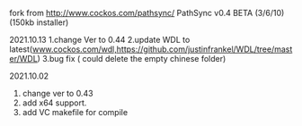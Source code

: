 fork from http://www.cockos.com/pathsync/  PathSync v0.4 BETA (3/6/10) (150kb installer)

2021.10.13
1.change Ver to 0.44
2.update WDL to latest(www.cockos.com/wdl,https://github.com/justinfrankel/WDL/tree/master/WDL)
3.bug fix ( could delete the empty chinese folder)

2021.10.02
1. change ver to 0.43
2. add x64 support.
3. add VC makefile for compile